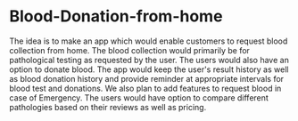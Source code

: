 # Blood-Donation-from-home
The idea is to make an app which would enable customers to request blood collection from home. The blood collection would primarily be for pathological testing as requested by the user. The users would also have an option to donate blood. The app would keep the user's result history as well as blood donation history and provide reminder at appropriate intervals for blood test and donations. We also plan to add features to request blood in case of Emergency. The users would have option to compare different pathologies based on their reviews as well as pricing.
